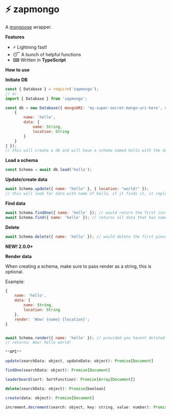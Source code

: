 # ⚡ zapmongo

A [mongoose](https://npm.im/mongoose) wrapper.

**Features**

- ⚡ Lightning fast!
- 😴 A bunch of helpful functions
- ⌨ Written in **TypeScript**

**How to use**

**Initiate DB**

```js
const { Database } = require('zapmongo');
// or
import { Database } from 'zapmongo';

const db = new Database({ mongoURI: 'my-super-secret-mongo-uri-here', schemas: [
    {
        name: 'hello',
        data: {
            name: String,
            location: String
        }
    }
] });
// this will create a db and will have a schema named hello with the data of name and location.
```

**Load a schema**

```js
const Schema = await db.load('hello');
```

**Update/create data**

```js
await Schema.update({ name: "hello" }, { location: "world!" });
// this will look for data with name of hello, if it finds it, it replcae it to "world!" - if not it'll create a new document defaulting to the second argument. Nerd terms for if the 2nd param contains the same key as the first param, the key in the 2nd param will be favoured / used.

```

**Find data**

```js
await Schema.findOne({ name: 'hello' }); // would return the first instance it can find that has name as "world!"
await Schema.find({ name: 'hello' }); // returns all data that has name as "world!"
```

**Delete**

```js
await Schema.delete({ name: 'hello' }); // would delete the first piece of data it finds that has name as 'world!'
```

**NEW! 2.0.0+**

**Render data**

When creating a schema, make sure to pass render as a string, this is optional.

Example:

```js
{
    name: 'hello',
    data: {
        name: String,
        location: String
    },
    render: 'Wow! {name} {location}';
}
```

```js

await Schema.render({ name: 'hello' }); // provided you havent deleted data and you have created something like above
// returns: Wow! hello world!

**API**

update(searchData: object, updateData: object): Promise[Document]

findOne(searchData: object): Promise[Document]

leaderboard(sort: SortFunction): Promise[Array[Document]]

delete(searchData: object): Promise[boolean]

create(data: object): Promise[Document]

increment,decrement(search: object, key: string, value: number): Promise[Document]
